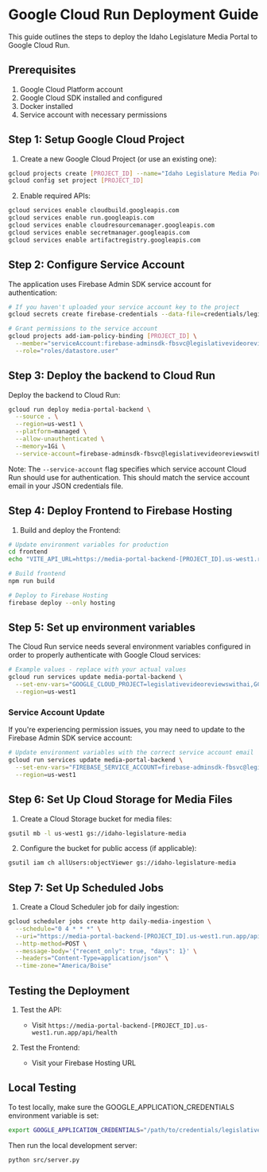 # Google Cloud Run Deployment Guide

This guide outlines the steps to deploy the Idaho Legislature Media Portal to Google Cloud Run.

## Prerequisites

1. Google Cloud Platform account
2. Google Cloud SDK installed and configured
3. Docker installed
4. Service account with necessary permissions

## Step 1: Setup Google Cloud Project

1. Create a new Google Cloud Project (or use an existing one):

```bash
gcloud projects create [PROJECT_ID] --name="Idaho Legislature Media Portal"
gcloud config set project [PROJECT_ID]
```

2. Enable required APIs:

```bash
gcloud services enable cloudbuild.googleapis.com
gcloud services enable run.googleapis.com
gcloud services enable cloudresourcemanager.googleapis.com
gcloud services enable secretmanager.googleapis.com
gcloud services enable artifactregistry.googleapis.com
```

## Step 2: Configure Service Account

The application uses Firebase Admin SDK service account for authentication:

```bash
# If you haven't uploaded your service account key to the project
gcloud secrets create firebase-credentials --data-file=credentials/legislativevideoreviewswithai-80ed70b021b5.json

# Grant permissions to the service account
gcloud projects add-iam-policy-binding [PROJECT_ID] \
  --member="serviceAccount:firebase-adminsdk-fbsvc@legislativevideoreviewswithai.iam.gserviceaccount.com" \
  --role="roles/datastore.user"
```

## Step 3: Deploy the backend to Cloud Run

Deploy the backend to Cloud Run:

```bash
gcloud run deploy media-portal-backend \
  --source . \
  --region=us-west1 \
  --platform=managed \
  --allow-unauthenticated \
  --memory=1Gi \
  --service-account=firebase-adminsdk-fbsvc@legislativevideoreviewswithai.iam.gserviceaccount.com
```

Note: The `--service-account` flag specifies which service account Cloud Run should use for authentication. This should match the service account email in your JSON credentials file.

## Step 4: Deploy Frontend to Firebase Hosting

1. Build and deploy the Frontend:

```bash
# Update environment variables for production
cd frontend
echo "VITE_API_URL=https://media-portal-backend-[PROJECT_ID].us-west1.run.app/api" > .env.production

# Build frontend
npm run build

# Deploy to Firebase Hosting
firebase deploy --only hosting
```

## Step 5: Set up environment variables

The Cloud Run service needs several environment variables configured in order to properly authenticate with Google Cloud services:

```bash
# Example values - replace with your actual values
gcloud run services update media-portal-backend \
  --set-env-vars="GOOGLE_CLOUD_PROJECT=legislativevideoreviewswithai,GCS_BUCKET_NAME=idaho-legislature-media,USE_CLOUD_STORAGE=true,PREFER_CLOUD_STORAGE=true" \
  --region=us-west1
```

### Service Account Update

If you're experiencing permission issues, you may need to update to the Firebase Admin SDK service account:

```bash
# Update environment variables with the correct service account email
gcloud run services update media-portal-backend \
  --set-env-vars="FIREBASE_SERVICE_ACCOUNT=firebase-adminsdk-fbsvc@legislativevideoreviewswithai.iam.gserviceaccount.com" \
  --region=us-west1
```

## Step 6: Set Up Cloud Storage for Media Files

1. Create a Cloud Storage bucket for media files:

```bash
gsutil mb -l us-west1 gs://idaho-legislature-media
```

2. Configure the bucket for public access (if applicable):

```bash
gsutil iam ch allUsers:objectViewer gs://idaho-legislature-media
```

## Step 7: Set Up Scheduled Jobs

1. Create a Cloud Scheduler job for daily ingestion:

```bash
gcloud scheduler jobs create http daily-media-ingestion \
  --schedule="0 4 * * *" \
  --uri="https://media-portal-backend-[PROJECT_ID].us-west1.run.app/api/admin/ingest" \
  --http-method=POST \
  --message-body='{"recent_only": true, "days": 1}' \
  --headers="Content-Type=application/json" \
  --time-zone="America/Boise"
```

## Testing the Deployment

1. Test the API:
   - Visit `https://media-portal-backend-[PROJECT_ID].us-west1.run.app/api/health`

2. Test the Frontend:
   - Visit your Firebase Hosting URL

## Local Testing

To test locally, make sure the GOOGLE_APPLICATION_CREDENTIALS environment variable is set:

```bash
export GOOGLE_APPLICATION_CREDENTIALS="/path/to/credentials/legislativevideoreviewswithai-80ed70b021b5.json"
```

Then run the local development server:

```bash
python src/server.py
```